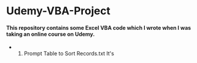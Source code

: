 # Udemy-VBA-Project
#### This repository contains some Excel VBA code which I wrote when I was taking an online course on Udemy.
* 1. Prompt Table to Sort Records.txt
It's
